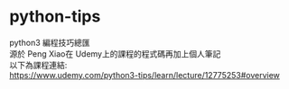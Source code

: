 # python-tips
python3 編程技巧總匯<br>
源於 Peng Xiao在 Udemy上的課程的程式碼再加上個人筆記<br>
以下為課程連結:<br>
https://www.udemy.com/python3-tips/learn/lecture/12775253#overview

